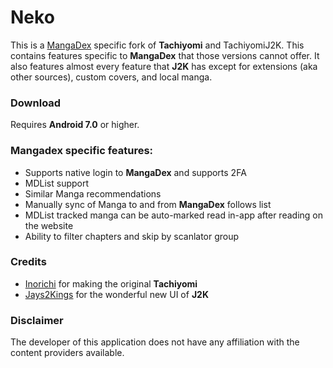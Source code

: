 # Neko

This is a [MangaDex](https://mangadex.org/) specific fork of **Tachiyomi** and TachiyomiJ2K. This contains features specific to **MangaDex** that those versions cannot offer. It also features almost every feature that **J2K** has except for extensions (aka other sources), custom covers, and local manga.

### Download


Requires **Android 7.0** or higher.


### Mangadex specific features: <a href="#mangadex-specific-features" id="mangadex-specific-features"></a>

* Supports native login to **MangaDex** and supports 2FA
* MDList support
* Similar Manga recommendations
* Manually sync of Manga to and from **MangaDex** follows list
* MDList tracked manga can be auto-marked read in-app after reading on the website
* Ability to filter chapters and skip by scanlator group

### Credits <a href="#credits" id="credits"></a>

* [Inorichi](https://github.com/inorichi/) for making the original **Tachiyomi**
* [Jays2Kings](https://github.com/Jays2Kings/) for the wonderful new UI of **J2K**

### Disclaimer <a href="#disclaimer" id="disclaimer"></a>

The developer of this application does not have any affiliation with the content providers available.
